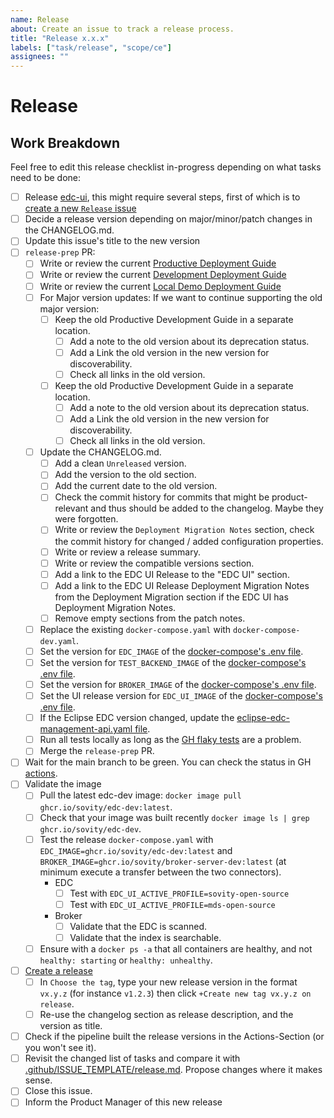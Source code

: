 ```yaml
---
name: Release
about: Create an issue to track a release process.
title: "Release x.x.x"
labels: ["task/release", "scope/ce"]
assignees: ""
---
```


# Release

## Work Breakdown

Feel free to edit this release checklist in-progress depending on what tasks need to be done:

- [ ] Release [edc-ui](https://github.com/sovity/edc-ui), this might require several steps, first of which is to [create a new `Release` issue](https://github.com/sovity/edc-ui/issues/new/choose)
- [ ] Decide a release version depending on major/minor/patch changes in the CHANGELOG.md.
- [ ] Update this issue's title to the new version
- [ ] `release-prep` PR:
  - [ ] Write or review the current [Productive Deployment Guide](https://github.com/sovity/edc-extensions/blob/main/docs/deployment-guide/goals/production)
  - [ ] Write or review the current [Development Deployment Guide](https://github.com/sovity/edc-extensions/blob/main/docs/deployment-guide/goals/development)
  - [ ] Write or review the current [Local Demo Deployment Guide](https://github.com/sovity/edc-extensions/blob/main/docs/deployment-guide/goals/local-demo)
  - [ ] For Major version updates: If we want to continue supporting the old major version:
    - [ ] Keep the old Productive Development Guide in a separate location.
      - [ ] Add a note to the old version about its deprecation status.
      - [ ] Add a Link the old version in the new version for discoverability.
      - [ ] Check all links in the old version.
    - [ ] Keep the old Productive Development Guide in a separate location.
      - [ ] Add a note to the old version about its deprecation status.
      - [ ] Add a Link the old version in the new version for discoverability.
      - [ ] Check all links in the old version.
  - [ ] Update the CHANGELOG.md.
    - [ ] Add a clean `Unreleased` version.
    - [ ] Add the version to the old section.
    - [ ] Add the current date to the old version.
    - [ ] Check the commit history for commits that might be product-relevant and thus should be added to the
          changelog. Maybe they were forgotten.
    - [ ] Write or review the `Deployment Migration Notes` section, check the commit history for changed / added
          configuration properties.
    - [ ] Write or review a release summary.
    - [ ] Write or review the compatible versions section.
    - [ ] Add a link to the EDC UI Release to the "EDC UI" section.
    - [ ] Add a link to the EDC UI Release Deployment Migration Notes from the Deployment Migration section if the EDC UI has Deployment Migration Notes.
    - [ ] Remove empty sections from the patch notes.
  - [ ] Replace the existing `docker-compose.yaml` with `docker-compose-dev.yaml`.
  - [ ] Set the version for `EDC_IMAGE` of
        the [docker-compose's .env file](https://github.com/sovity/edc-extensions/blob/main/.env).
  - [ ] Set the version for `TEST_BACKEND_IMAGE` of
        the [docker-compose's .env file](https://github.com/sovity/edc-extensions/blob/main/.env).
  - [ ] Set the version for `BROKER_IMAGE` of
    the [docker-compose's .env file](https://github.com/sovity/edc-extensions/blob/main/.env).
  - [ ] Set the UI release version for `EDC_UI_IMAGE` of
        the [docker-compose's .env file](https://github.com/sovity/edc-extensions/blob/main/.env).
  - [ ] If the Eclipse EDC version changed, update
        the [eclipse-edc-management-api.yaml file](https://github.com/sovity/edc-extensions/blob/main/docs/api/eclipse-edc-management-api.yaml).
  - [ ] Run all tests locally as long as the [GH flaky tests](https://github.com/sovity/edc-extensions/issues/870) are a problem.
  - [ ] Merge the `release-prep` PR.
- [ ] Wait for the main branch to be green. You can check the status in GH [actions](https://github.com/sovity/edc-extensions/actions).
- [ ] Validate the image
  - [ ] Pull the latest edc-dev image: `docker image pull ghcr.io/sovity/edc-dev:latest`.
  - [ ] Check that your image was built recently `docker image ls | grep ghcr.io/sovity/edc-dev`.
  - [ ] Test the release `docker-compose.yaml` with `EDC_IMAGE=ghcr.io/sovity/edc-dev:latest` and `BROKER_IMAGE=ghcr.io/sovity/broker-server-dev:latest` (at minimum execute a transfer between the two connectors).
    - EDC
      - [ ] Test with `EDC_UI_ACTIVE_PROFILE=sovity-open-source`
      - [ ] Test with `EDC_UI_ACTIVE_PROFILE=mds-open-source`
    - Broker
      - [ ] Validate that the EDC is scanned.
      - [ ] Validate that the index is searchable.
  - [ ] Ensure with a `docker ps -a` that all containers are healthy, and not `healthy: starting` or `healthy: unhealthy`.
- [ ] [Create a release](https://github.com/sovity/edc-extensions/releases/new)
  - [ ] In `Choose the tag`, type your new release version in the format `vx.y.z` (for instance `v1.2.3`) then click `+Create new tag vx.y.z on release`.
  - [ ] Re-use the changelog section as release description, and the version as title.
- [ ] Check if the pipeline built the release versions in the Actions-Section (or you won't see it).
- [ ] Revisit the changed list of tasks and compare it
      with [.github/ISSUE_TEMPLATE/release.md](https://github.com/sovity/edc-extensions/blob/main/.github/ISSUE_TEMPLATE/release.md).
      Propose changes where it makes sense.
- [ ] Close this issue.
- [ ] Inform the Product Manager of this new release
